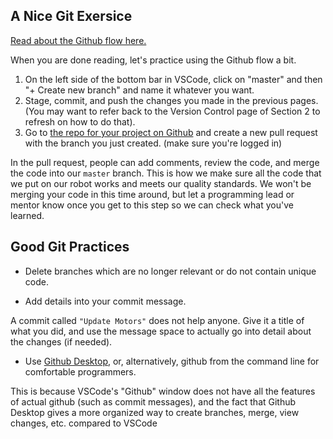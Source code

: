 ## A Nice Git Exersice
[Read about the Github flow here.](https://guides.github.com/introduction/flow/)

When you are done reading, let's practice using the Github flow a bit. 

1. On the left side of the bottom bar in VSCode, click on "master" and then "+ Create new branch" and name it whatever you want. 
2. Stage, commit, and push the changes you made in the previous pages. (You may want to refer back to the Version Control page of Section 2 to refresh on how to do that). 
3. Go to [the repo for your project on Github](https://github.com/DeepBlueRobotics/TrainingRobot) and create a new pull request with the branch you just created. (make sure you're logged in)

In the pull request, people can add comments, review the code, and merge the code into our `master` branch. This is how we make sure all the code that we put on our robot works and meets our quality standards. We won't be merging your code in this time around, but let a programming lead or mentor know once you get to this step so we can check what you've learned.

## Good Git Practices
- Delete branches which are no longer relevant or do not contain unique code.

- Add details into your commit message.

A commit called `"Update Motors"` does not help anyone. Give it a title of what you did, and use the message space to actually go into detail about the changes (if needed).

- Use [Github Desktop](https://desktop.github.com/), or, alternatively, github from the command line for comfortable programmers.

This is because VSCode's "Github" window does not have all the features of actual github (such as commit messages), and the fact that Github Desktop gives a more organized way to create branches, merge, view changes, etc. compared to VSCode